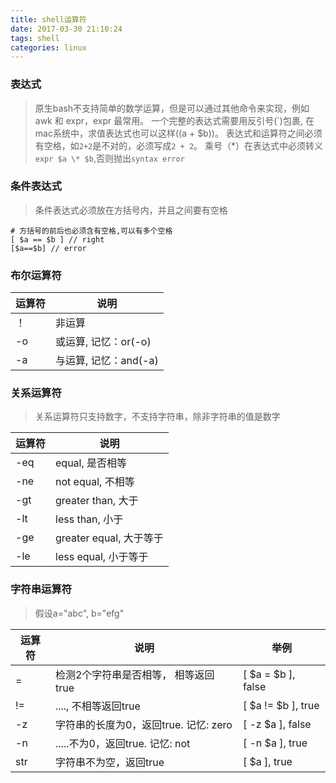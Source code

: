```yaml
---
title: shell运算符
date: 2017-03-30 21:10:24
tags: shell
categories: linux
---
```


### 表达式
> 原生bash不支持简单的数学运算，但是可以通过其他命令来实现，例如 awk 和 expr，expr 最常用。
> 一个完整的表达式需要用反引号(\`)包裹, 在mac系统中，求值表达式也可以这样$(($a + $b))。
> 表达式和运算符之间必须有空格，如`2+2`是不对的，必须写成`2 + 2`。
> 乘号（\*）在表达式中必须转义 `expr $a \* $b`,否则抛出`syntax error`

### 条件表达式
> 条件表达式必须放在方括号内，并且之间要有空格

```
# 方括号的前后也必须含有空格,可以有多个空格
[ $a == $b ] // right
[$a==$b] // error
```

### 布尔运算符
| 运算符 | 说明 |
| ---- | ---- |
| ！ | 非运算 |
| -o | 或运算, 记忆：or(-o) |
| -a | 与运算, 记忆：and(-a) |

### 关系运算符
> 关系运算符只支持数字，不支持字符串，除非字符串的值是数字

| 运算符 | 说明 |
| ----- | ----- | 
| -eq | equal, 是否相等 |
| -ne | not equal, 不相等 |
| -gt | greater than,  大于 |
| -lt | less than, 小于 |
| -ge | greater equal, 大于等于 |
| -le | less equal, 小于等于 |

### 字符串运算符
> 假设a="abc", b="efg"

| 运算符 | 说明 | 举例 | 
| ------ | ---- | --- | 
| = | 检测2个字符串是否相等， 相等返回true | [ $a = $b ], false | 
| != | ...., 不相等返回true | [ $a != $b ], true |
| -z | 字符串的长度为0，返回true. 记忆: zero | [ -z $a ], false | 
| -n | .....不为0，返回true. 记忆: not | [ -n $a ], true |
| str | 字符串不为空，返回true | [ $a ], true |

